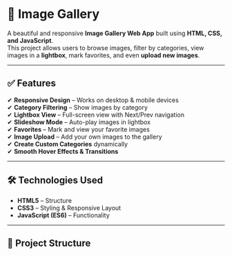# 📸 Image Gallery  

A beautiful and responsive **Image Gallery Web App** built using **HTML, CSS, and JavaScript**.  
This project allows users to browse images, filter by categories, view images in a **lightbox**, mark favorites, and even **upload new images**.

---

## ✅ Features  
✔ **Responsive Design** – Works on desktop & mobile devices  
✔ **Category Filtering** – Show images by category  
✔ **Lightbox View** – Full-screen view with Next/Prev navigation  
✔ **Slideshow Mode** – Auto-play images in lightbox  
✔ **Favorites** – Mark and view your favorite images  
✔ **Image Upload** – Add your own images to the gallery  
✔ **Create Custom Categories** dynamically  
✔ **Smooth Hover Effects & Transitions**  

---

## 🛠️ Technologies Used  
- **HTML5** – Structure  
- **CSS3** – Styling & Responsive Layout  
- **JavaScript (ES6)** – Functionality  

---

## 📂 Project Structure  
